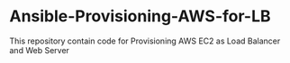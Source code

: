 # Ansible-Provisioning-AWS-for-LB
This repository contain code for Provisioning AWS EC2 as Load Balancer and Web Server 
